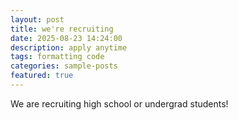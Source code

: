 ```yaml
---
layout: post
title: we're recruiting
date: 2025-08-23 14:24:00
description: apply anytime
tags: formatting code
categories: sample-posts
featured: true
---
```


We are recruiting high school or undergrad students!
